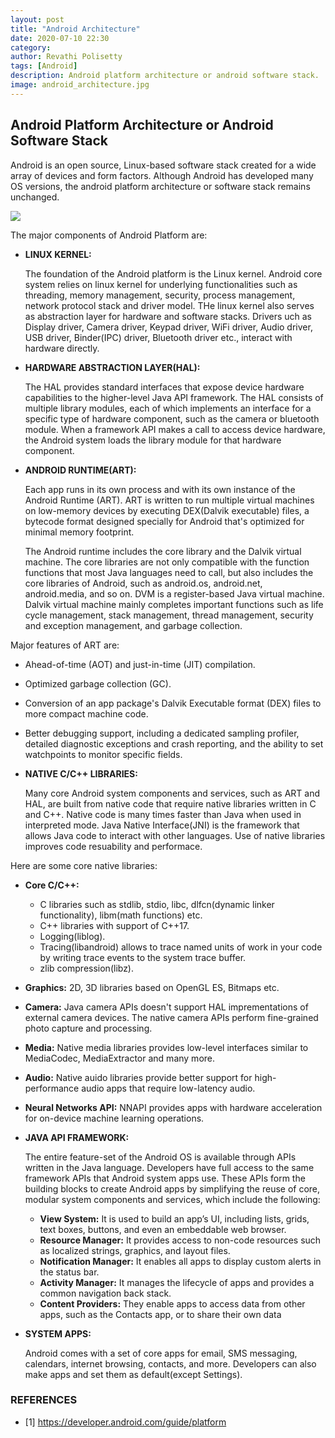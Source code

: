 ```yaml
---
layout: post
title: "Android Architecture"
date: 2020-07-10 22:30
category: 
author: Revathi Polisetty
tags: [Android]
description: Android platform architecture or android software stack. 
image: android_architecture.jpg
---
```


## Android Platform Architecture or Android Software Stack

Android is an open source, Linux-based software stack created for a wide array of devices and form factors.
Although Android has developed many OS versions, the android platform architecture or software stack remains unchanged.

![]({{site.baseurl}}/img/android_stack.png)

The major components of Android Platform are:

* **LINUX KERNEL:**

  The foundation of the Android platform is the Linux kernel. Android core system relies on linux kernel for underlying functionalities such as threading, memory management, security, process management, network protocol stack and driver model. THe linux kernel also serves as abstraction layer for hardware and software stacks. Drivers uch as Display driver, Camera driver, Keypad driver, WiFi driver, Audio driver, USB driver, Binder(IPC) driver, Bluetooth driver etc., interact with hardware directly.

* **HARDWARE ABSTRACTION LAYER(HAL):**

  The HAL provides standard interfaces that expose device hardware capabilities to the higher-level Java API framework. The HAL consists of multiple library modules, each of which implements an interface for a specific type of hardware component, such as the camera or bluetooth module. When a framework API makes a call to access device hardware, the Android system loads the library module for that hardware component.

* **ANDROID RUNTIME(ART):**

  Each app runs in its own process and with its own instance of the Android Runtime (ART). ART is written to run multiple virtual machines on low-memory devices by executing DEX(Dalvik executable) files, a bytecode format designed specially for Android that's optimized for minimal memory footprint.

  The Android runtime includes the core library and the Dalvik virtual machine. The core libraries are not only compatible with the function functions that 
most Java languages need to call, but also includes the core libraries of Android, such as android.os, android.net, android.media, and so on.
DVM is a register-based Java virtual machine. Dalvik virtual machine mainly completes important functions such as life cycle management, 
stack management, thread management, security and exception management, and garbage collection.

Major features of ART are:
  * Ahead-of-time (AOT) and just-in-time (JIT) compilation.
  * Optimized garbage collection (GC).
  * Conversion of an app package's Dalvik Executable format (DEX) files to more compact machine code.
  * Better debugging support, including a dedicated sampling profiler, detailed diagnostic exceptions and crash reporting, and the ability to set watchpoints to monitor specific fields.

* **NATIVE C/C++ LIBRARIES:**

  Many core Android system components and services, such as ART and HAL, are built from native code that require native libraries written in C and C++. Native code is many times faster than Java when used in interpreted mode. Java Native Interface(JNI) is the framework that allows Java code to interact with other languages. Use of native libraries improves code resuability and performace.

Here are some core native libraries:
  * **Core C/C++:**
    * C libraries such as stdlib, stdio, libc, dlfcn(dynamic linker functionality), libm(math functions) etc.
    * C++ libraries with support of C++17.
    * Logging(liblog).
    * Tracing(libandroid) allows to trace named units of work in your code by writing trace events to the system trace buffer.
    * zlib compression(libz).
  * **Graphics:**
    2D, 3D libraries based on OpenGL ES, Bitmaps etc.
  * **Camera:**
    Java camera APIs doesn't support HAL imprementations of external camera devices. The native camera APIs perform fine-grained photo capture and processing.
  * **Media:**
    Native media libraries provides low-level interfaces similar to MediaCodec, MediaExtractor and many more.
  * **Audio:**
    Native auido libraries provide better support for high-performance audio apps that require low-latency audio.
  * **Neural Networks API:**
    NNAPI provides apps with hardware acceleration for on-device machine learning operations.

* **JAVA API FRAMEWORK:**

  The entire feature-set of the Android OS is available through APIs written in the Java language. Developers have full access to the same framework APIs that Android system apps use. These APIs form the building blocks to create Android apps by simplifying the reuse of core, modular system components and services, which include the following:
  * **View System:** It is used to build an app’s UI, including lists, grids, text boxes, buttons, and even an embeddable web browser.
  * **Resource Manager:** It provides access to non-code resources such as localized strings, graphics, and layout files.
  * **Notification Manager:** It enables all apps to display custom alerts in the status bar.
  * **Activity Manager:** It manages the lifecycle of apps and provides a common navigation back stack.
  * **Content Providers:** They enable apps to access data from other apps, such as the Contacts app, or to share their own data
    
* **SYSTEM APPS:**

  Android comes with a set of core apps for email, SMS messaging, calendars, internet browsing, contacts, and more. Developers can also make apps and set them as default(except Settings).

### REFERENCES
* [1] <https://developer.android.com/guide/platform>
